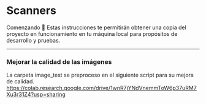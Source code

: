 # Scanners

Comenzando 🚀
Estas instrucciones te permitirán obtener una copia del proyecto en funcionamiento en tu máquina local para propósitos de desarrollo y pruebas.

-----------------------------------------------------------------------------------------------------------------------------------------------
### Mejorar la calidad de las imágenes
La carpeta image_test se preproceso en el siguiente script para su mejora de calidad.
https://colab.research.google.com/drive/1wnR7jYNdVnemmToW6p37uRM7Xu3r31Z4?usp=sharing

